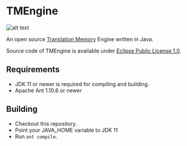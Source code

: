 # TMEngine

![alt text](https://maxprograms.com/images/openxliff_s.png "OpenXLIFF Filters")

An open source [Translation Memory](https://en.wikipedia.org/wiki/Translation_memory) Engine written in Java.

Source code of TMEngine is available under [Eclipse Public License 1.0](https://www.eclipse.org/org/documents/epl-v10.html).

## Requirements

- JDK 11 or newer is required for compiling and building.
- Apache Ant 1.10.6 or newer

## Building

- Checkout this repository.
- Point your JAVA_HOME variable to JDK 11
- Run `ant compile`.
